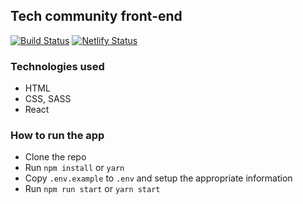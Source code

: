 ## Tech community front-end

[![Build Status](https://travis-ci.com/kisanola/tech-community-frontend.svg?branch=develop)](https://travis-ci.com/kisanola/tech-community-frontend)
[![Netlify Status](https://api.netlify.com/badges/16231bac-7092-4fac-8a5c-978d19c4cbeb/deploy-status)](https://app.netlify.com/sites/tech-community-frontend/deploys)

### Technologies used
-   HTML
-   CSS, SASS
-   React

### How to run the app
-   Clone the repo
-   Run `npm install` or `yarn`
-   Copy `.env.example` to `.env` and setup the appropriate information
-   Run `npm run start` or `yarn start`
